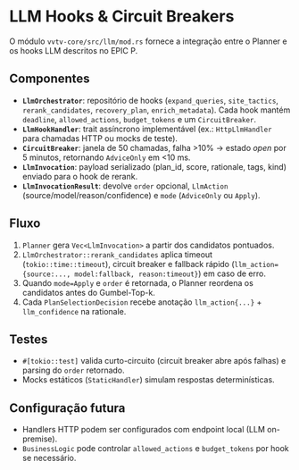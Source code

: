 # LLM Hooks & Circuit Breakers

O módulo `vvtv-core/src/llm/mod.rs` fornece a integração entre o Planner e os hooks LLM descritos no EPIC P.

## Componentes

- **`LlmOrchestrator`**: repositório de hooks (`expand_queries`, `site_tactics`, `rerank_candidates`, `recovery_plan`, `enrich_metadata`). Cada hook mantém `deadline`, `allowed_actions`, `budget_tokens` e um `CircuitBreaker`.
- **`LlmHookHandler`**: trait assíncrono implementável (ex.: `HttpLlmHandler` para chamadas HTTP ou mocks de teste).
- **`CircuitBreaker`**: janela de 50 chamadas, falha >10% → estado *open* por 5 minutos, retornando `AdviceOnly` em <10 ms.
- **`LlmInvocation`**: payload serializado (plan_id, score, rationale, tags, kind) enviado para o hook de rerank.
- **`LlmInvocationResult`**: devolve `order` opcional, `LlmAction` (source/model/reason/confidence) e `mode` (`AdviceOnly` ou `Apply`).

## Fluxo

1. `Planner` gera `Vec<LlmInvocation>` a partir dos candidatos pontuados.
2. `LlmOrchestrator::rerank_candidates` aplica timeout (`tokio::time::timeout`), circuit breaker e fallback rápido (`llm_action={source:..., model:fallback, reason:timeout}`) em caso de erro.
3. Quando `mode=Apply` e `order` é retornada, o Planner reordena os candidatos antes do Gumbel-Top-k.
4. Cada `PlanSelectionDecision` recebe anotação `llm_action{...}` + `llm_confidence` na rationale.

## Testes

- `#[tokio::test]` valida curto-circuito (circuit breaker abre após falhas) e parsing do `order` retornado.
- Mocks estáticos (`StaticHandler`) simulam respostas determinísticas.

## Configuração futura

- Handlers HTTP podem ser configurados com endpoint local (LLM on-premise).
- `BusinessLogic` pode controlar `allowed_actions` e `budget_tokens` por hook se necessário.
